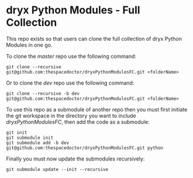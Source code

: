 # dryx Python Modules - Full Collection #

This repo exists so that users can clone the full collection of dryx Python Modules in one go.

To clone the _master_ repo use the following command:

	git clone --recursive git@github.com:thespacedoctor/dryxPythonModulesFC.git <folderName>

Or to clone the _dev_ repo use the following command:

	git clone --recursive -b dev git@github.com:thespacedoctor/dryxPythonModulesFC.git <folderName>

To use this repo as a submodule of another repo then you must first
initiate the git workspace in the directory you want to include _dryxPythonModulesFC_, then add the code as a submodule:

    git init
    git submodule init
    git submodule add -b dev git@github.com:thespacedoctor/dryxPythonModulesFC.git python

Finally you must now update the submodules recursively:

    git submodule update --init --recursive